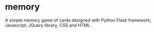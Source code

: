 # memory
A simple memory game of cards designed with Python Flask framework, Javascript, JQuery library, CSS and HTML.
